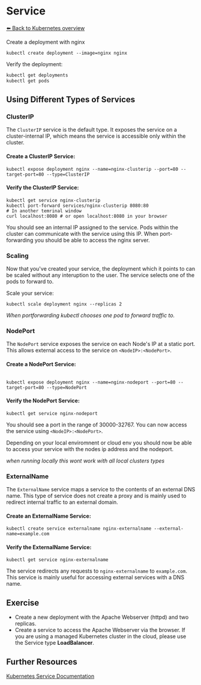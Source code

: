 # Service
[⬅️ Back to Kubernetes overview](README.md)

Create a deployment with nginx

```shell
kubectl create deployment --image=nginx nginx 
```

Verify the deployment:
```sh
kubectl get deployments
kubectl get pods
```


## Using Different Types of Services

### ClusterIP

The `ClusterIP` service is the default type. It exposes the service on a cluster-internal IP, which means the service is accessible only within the cluster.


#### Create a ClusterIP Service:

```shell
kubectl expose deployment nginx --name=nginx-clusterip --port=80 --target-port=80 --type=ClusterIP
```

#### Verify the ClusterIP Service:

```shell
kubectl get service nginx-clusterip
kubectl port-forward services/nginx-clusterip 8080:80
# In another temrinal window 
curl localhost:8080 # or open localhost:8080 in your browser
```

You should see an internal IP assigned to the service. Pods within the cluster can communicate with the service using this IP. When port-forwarding you should be able to access the nginx server.

### Scaling 

Now that you've created your service, the deployment which it points to can be scaled without any interuption to the user. The service selects one of the pods to forward to.

Scale your service:
```shell
kubectl scale deployment nginx --replicas 2
```
_When portforwarding kubectl chooses one pod to forward traffic to._

### NodePort

The `NodePort` service exposes the service on each Node's IP at a static port. This allows external access to the service on `<NodeIP>:<NodePort>`.

#### Create a NodePort Service:

```shell

kubectl expose deployment nginx --name=nginx-nodeport --port=80 --target-port=80 --type=NodePort
```

#### Verify the NodePort Service:

```shell
kubectl get service nginx-nodeport
```

You should see a port in the range of 30000-32767. You can now access the service using `<NodeIP>:<NodePort>`.

Depending on your local enviromnent or cloud env you should now be able to access your service with the nodes ip address and the nodeport.

_when running locally this wont work with all local clusters types_ 


###  ExternalName


The `ExternalName` service maps a service to the contents of an external DNS name. This type of service does not create a proxy and is mainly used to redirect internal traffic to an external domain.


#### Create an ExternalName Service:

```shell
kubectl create service externalname nginx-externalname --external-name=example.com
```

#### Verify the ExternalName Service:


```shell
kubectl get service nginx-externalname
```


The service redirects any requests to `nginx-externalname` to `example.com`. This service is mainly useful for accessing external services with a DNS name.


## Exercise 

* Create a new deployment with the Apache Webserver (httpd) and two replicas.
* Create a service to access the Apache Webserver via the browser. If you are using a managed Kubernetes cluster in the cloud, please use the Service type **LoadBalancer**.


## Further Resources
[Kubernetes Service Documentation ](https://kubernetes.io/docs/concepts/services-networking/service/)
